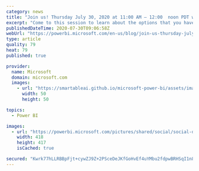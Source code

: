 ```yaml
---
category: news
title: "Join us! Thursday July 30, 2020 at 11:00 AM – 12:00  noon PDT with Reza Rad!"
excerpt: "Come to this session to learn about the options that you have for your end-users and what way you can take to have the most cost-effective Power BI implementation."
publishedDateTime: 2020-07-30T09:06:58Z
webUrl: "https://powerbi.microsoft.com/en-us/blog/join-us-thursday-july-30-2020-at-1100-am-1200-noon-pdt-with-reza-rad/"
type: article
quality: 79
heat: 79
published: true

provider:
  name: Microsoft
  domain: microsoft.com
  images:
    - url: "https://smartableai.github.io/microsoft-power-bi/assets/images/organizations/microsoft.com-50x50.jpg"
      width: 50
      height: 50

topics:
  - Power BI

images:
  - url: "https://powerbi.microsoft.com/pictures/shared/social/social-default-image.png"
    width: 418
    height: 417
    isCached: true

secured: "Kwrk77hLLRBBpFjt+cywZJ9Z+2PSceDeJKfGoHvEf4uYMbu2fdpwBRHSqI1n83KiYbeP+Zg8oniaJo8hc5x1UbIsuaZE7Jn6rNHKWbuOy33JAzX1VSP7AUtV0BVpj2i0qOTjnaYF46JIq2X13DXwmNJBbSGB70q+Z6mi9q6Aamz3qFpuS2jjD+2tinmryYtODd4/CUmpS12tf74OWf5QRYUBjBy3AZCtxW1Cv0Reyu9qbCyRDbbGk1CEvKXFVdtf8d42todCi2z6dnVKpWbSyOee2Yh2XOTLksUUgz8h2ZDGfSBfJZ8PkntxgI+kMbKSmoslFVZ4pioLNeLcBJzxdw==;z8+LEtXimYeDiCpqA01ToQ=="
---
```


